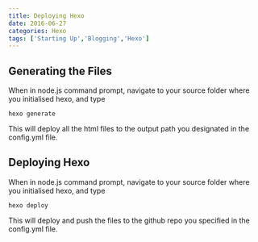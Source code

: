 ```yaml
---
title: Deploying Hexo
date: 2016-06-27
categories: Hexo
tags: ['Starting Up','Blogging','Hexo']
---
```


## Generating the Files

When in node.js command prompt, navigate to your source folder where you initialised hexo, and type
```
hexo generate
```
This will deploy all the html files to the output path you designated in the config.yml file.

## Deploying Hexo

When in node.js command prompt, navigate to your source folder where you initialised hexo, and type
```
hexo deploy
```
This will deploy and push the files to the github repo you specified in the config.yml file.
